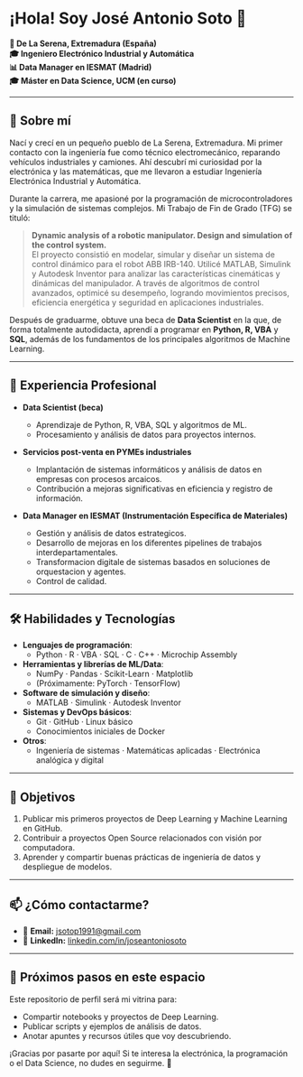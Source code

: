 # ¡Hola! Soy José Antonio Soto 👋

**📍 De La Serena, Extremadura (España)**  
**🎓 Ingeniero Electrónico Industrial y Automática**  
**📊 Data Manager en IESMAT (Madrid)**  
**🎓 Máster en Data Science, UCM (en curso)**

---

## 🌱 Sobre mí

Nací y crecí en un pequeño pueblo de La Serena, Extremadura. Mi primer contacto con la ingeniería fue como técnico electromecánico, reparando vehículos industriales y camiones. Ahí descubrí mi curiosidad por la electrónica y las matemáticas, que me llevaron a estudiar Ingeniería Electrónica Industrial y Automática.

Durante la carrera, me apasioné por la programación de microcontroladores y la simulación de sistemas complejos. Mi Trabajo de Fin de Grado (TFG) se tituló:

> **Dynamic analysis of a robotic manipulator. Design and simulation of the control system.**  
> El proyecto consistió en modelar, simular y diseñar un sistema de control dinámico para el robot ABB IRB-140. Utilicé MATLAB, Simulink y Autodesk Inventor para analizar las características cinemáticas y dinámicas del manipulador. A través de algoritmos de control avanzados, optimicé su desempeño, logrando movimientos precisos, eficiencia energética y seguridad en aplicaciones industriales.

Después de graduarme, obtuve una beca de **Data Scientist** en la que, de forma totalmente autodidacta, aprendí a programar en **Python, R, VBA** y **SQL**, además de los fundamentos de los principales algoritmos de Machine Learning.

---

## 💼 Experiencia Profesional

- **Data Scientist (beca)**  
  - Aprendizaje de Python, R, VBA, SQL y algoritmos de ML.  
  - Procesamiento y análisis de datos para proyectos internos.

- **Servicios post-venta en PYMEs industriales**  
  - Implantación de sistemas informáticos y análisis de datos en empresas con procesos arcaicos.  
  - Contribución a mejoras significativas en eficiencia y registro de información.

- **Data Manager en IESMAT (Instrumentación Específica de Materiales)**  
  - Gestión y análisis de datos estrategicos.  
  - Desarrollo de mejoras en los diferentes pipelines de trabajos interdepartamentales.
  - Transformacion digitale de sistemas basados en soluciones de orquestacion y agentes.
  - Control de calidad.

---

## 🛠️ Habilidades y Tecnologías

- **Lenguajes de programación**:  
  - Python · R · VBA · SQL  · C · C++ · Microchip Assembly
- **Herramientas y librerías de ML/Data**:  
  - NumPy · Pandas · Scikit-Learn · Matplotlib  
  - (Próximamente: PyTorch · TensorFlow)  
- **Software de simulación y diseño**:  
  - MATLAB · Simulink · Autodesk Inventor  
- **Sistemas y DevOps básicos**:  
  - Git · GitHub · Linux básico  
  - Conocimientos iniciales de Docker  
- **Otros**:  
  - Ingeniería de sistemas · Matemáticas aplicadas · Electrónica analógica y digital

---

## 🎯 Objetivos

1. Publicar mis primeros proyectos de Deep Learning y Machine Learning en GitHub.  
2. Contribuir a proyectos Open Source relacionados con visión por computadora.  
3. Aprender y compartir buenas prácticas de ingeniería de datos y despliegue de modelos.

---

## 📫 ¿Cómo contactarme?

- 📧 **Email:** jsotop1991@gmail.com  
- 🔗 **LinkedIn:** [linkedin.com/in/joseantoniosoto](https://www.linkedin.com/in/joseantoniosoto) 

---

## 🚀 Próximos pasos en este espacio

Este repositorio de perfil será mi vitrina para:

- Compartir notebooks y proyectos de Deep Learning.  
- Publicar scripts y ejemplos de análisis de datos.  
- Anotar apuntes y recursos útiles que voy descubriendo.  

¡Gracias por pasarte por aquí! Si te interesa la electrónica, la programación o el Data Science, no dudes en seguirme. 🚀  
